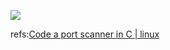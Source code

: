 
![](https://ws2.sinaimg.cn/large/006tKfTcgy1g1fzyvcu14j30o006ygnt.jpg)

refs:[Code a port scanner in C | linux](https://www.binarytides.com/tcp-connect-port-scanner-c-code-linux-sockets/)